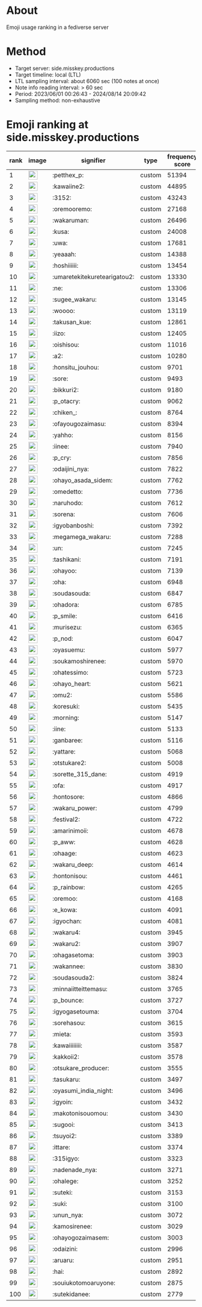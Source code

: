 # About
Emoji usage ranking in a fediverse server

# Method
- Target server: side.misskey.productions
- Target timeline: local (LTL)
- LTL sampling interval: about 6060 sec (100 notes at once)
- Note info reading interval: > 60 sec
- Period: 2023/06/01 00:26:43 - 2024/08/14 20:09:42 
- Sampling method: non-exhaustive

# Emoji ranking at side.misskey.productions

|rank|image|signifier|type|frequency score|
|----|----|----|----|----|
|1|<img height="24" src="https://side.misskey.productions/emoji/petthex_p.webp">|:petthex_p:|custom|51394|
|2|<img height="24" src="https://side.misskey.productions/emoji/kawaiine2.webp">|:kawaiine2:|custom|44895|
|3|<img height="24" src="https://side.misskey.productions/emoji/3152.webp">|:3152:|custom|43243|
|4|<img height="24" src="https://side.misskey.productions/emoji/oremooremo.webp">|:oremooremo:|custom|27168|
|5|<img height="24" src="https://side.misskey.productions/emoji/wakaruman.webp">|:wakaruman:|custom|26496|
|6|<img height="24" src="https://side.misskey.productions/emoji/kusa.webp">|:kusa:|custom|24008|
|7|<img height="24" src="https://side.misskey.productions/emoji/uwa.webp">|:uwa:|custom|17681|
|8|<img height="24" src="https://side.misskey.productions/emoji/yeaaah.webp">|:yeaaah:|custom|14388|
|9|<img height="24" src="https://side.misskey.productions/emoji/hoshiiiiii.webp">|:hoshiiiiii:|custom|13454|
|10|<img height="24" src="https://side.misskey.productions/emoji/umaretekitekuretearigatou2.webp">|:umaretekitekuretearigatou2:|custom|13330|
|11|<img height="24" src="https://side.misskey.productions/emoji/ne.webp">|:ne:|custom|13306|
|12|<img height="24" src="https://side.misskey.productions/emoji/sugee_wakaru.webp">|:sugee_wakaru:|custom|13145|
|13|<img height="24" src="https://side.misskey.productions/emoji/woooo.webp">|:woooo:|custom|13119|
|14|<img height="24" src="https://side.misskey.productions/emoji/takusan_kue.webp">|:takusan_kue:|custom|12861|
|15|<img height="24" src="https://side.misskey.productions/emoji/iizo.webp">|:iizo:|custom|12405|
|16|<img height="24" src="https://side.misskey.productions/emoji/oishisou.webp">|:oishisou:|custom|11016|
|17|<img height="24" src="https://side.misskey.productions/emoji/a2.webp">|:a2:|custom|10280|
|18|<img height="24" src="https://side.misskey.productions/emoji/honsitu_jouhou.webp">|:honsitu_jouhou:|custom|9701|
|19|<img height="24" src="https://side.misskey.productions/emoji/sore.webp">|:sore:|custom|9493|
|20|<img height="24" src="https://side.misskey.productions/emoji/bikkuri2.webp">|:bikkuri2:|custom|9180|
|21|<img height="24" src="https://side.misskey.productions/emoji/p_otacry.webp">|:p_otacry:|custom|9062|
|22|<img height="24" src="https://side.misskey.productions/emoji/chiken_.webp">|:chiken_:|custom|8764|
|23|<img height="24" src="https://side.misskey.productions/emoji/ofayougozaimasu.webp">|:ofayougozaimasu:|custom|8394|
|24|<img height="24" src="https://side.misskey.productions/emoji/yahho.webp">|:yahho:|custom|8156|
|25|<img height="24" src="https://side.misskey.productions/emoji/iinee.webp">|:iinee:|custom|7940|
|26|<img height="24" src="https://side.misskey.productions/emoji/p_cry.webp">|:p_cry:|custom|7856|
|27|<img height="24" src="https://side.misskey.productions/emoji/odaijini_nya.webp">|:odaijini_nya:|custom|7822|
|28|<img height="24" src="https://side.misskey.productions/emoji/ohayo_asada_sidem.webp">|:ohayo_asada_sidem:|custom|7762|
|29|<img height="24" src="https://side.misskey.productions/emoji/omedetto.webp">|:omedetto:|custom|7736|
|30|<img height="24" src="https://side.misskey.productions/emoji/naruhodo.webp">|:naruhodo:|custom|7612|
|31|<img height="24" src="https://side.misskey.productions/emoji/sorena.webp">|:sorena:|custom|7606|
|32|<img height="24" src="https://side.misskey.productions/emoji/igyobanboshi.webp">|:igyobanboshi:|custom|7392|
|33|<img height="24" src="https://side.misskey.productions/emoji/megamega_wakaru.webp">|:megamega_wakaru:|custom|7288|
|34|<img height="24" src="https://side.misskey.productions/emoji/un.webp">|:un:|custom|7245|
|35|<img height="24" src="https://side.misskey.productions/emoji/tashikani.webp">|:tashikani:|custom|7191|
|36|<img height="24" src="https://side.misskey.productions/emoji/ohayoo.webp">|:ohayoo:|custom|7139|
|37|<img height="24" src="https://side.misskey.productions/emoji/oha.webp">|:oha:|custom|6948|
|38|<img height="24" src="https://side.misskey.productions/emoji/soudasouda.webp">|:soudasouda:|custom|6847|
|39|<img height="24" src="https://side.misskey.productions/emoji/ohadora.webp">|:ohadora:|custom|6785|
|40|<img height="24" src="https://side.misskey.productions/emoji/p_smile.webp">|:p_smile:|custom|6416|
|41|<img height="24" src="https://side.misskey.productions/emoji/murisezu.webp">|:murisezu:|custom|6365|
|42|<img height="24" src="https://side.misskey.productions/emoji/p_nod.webp">|:p_nod:|custom|6047|
|43|<img height="24" src="https://side.misskey.productions/emoji/oyasuemu.webp">|:oyasuemu:|custom|5977|
|44|<img height="24" src="https://side.misskey.productions/emoji/soukamoshirenee.webp">|:soukamoshirenee:|custom|5970|
|45|<img height="24" src="https://side.misskey.productions/emoji/ohatessimo.webp">|:ohatessimo:|custom|5723|
|46|<img height="24" src="https://side.misskey.productions/emoji/ohayo_heart.webp">|:ohayo_heart:|custom|5621|
|47|<img height="24" src="https://side.misskey.productions/emoji/omu2.webp">|:omu2:|custom|5586|
|48|<img height="24" src="https://side.misskey.productions/emoji/koresuki.webp">|:koresuki:|custom|5435|
|49|<img height="24" src="https://side.misskey.productions/emoji/morning.webp">|:morning:|custom|5147|
|50|<img height="24" src="https://side.misskey.productions/emoji/iine.webp">|:iine:|custom|5133|
|51|<img height="24" src="https://side.misskey.productions/emoji/ganbaree.webp">|:ganbaree:|custom|5116|
|52|<img height="24" src="https://side.misskey.productions/emoji/yattare.webp">|:yattare:|custom|5068|
|53|<img height="24" src="https://side.misskey.productions/emoji/otstukare2.webp">|:otstukare2:|custom|5008|
|54|<img height="24" src="https://side.misskey.productions/emoji/sorette_315_dane.webp">|:sorette_315_dane:|custom|4919|
|55|<img height="24" src="https://side.misskey.productions/emoji/ofa.webp">|:ofa:|custom|4917|
|56|<img height="24" src="https://side.misskey.productions/emoji/hontosore.webp">|:hontosore:|custom|4866|
|57|<img height="24" src="https://side.misskey.productions/emoji/wakaru_power.webp">|:wakaru_power:|custom|4799|
|58|<img height="24" src="https://side.misskey.productions/emoji/festival2.webp">|:festival2:|custom|4722|
|59|<img height="24" src="https://side.misskey.productions/emoji/amarinimoii.webp">|:amarinimoii:|custom|4678|
|60|<img height="24" src="https://side.misskey.productions/emoji/p_aww.webp">|:p_aww:|custom|4628|
|61|<img height="24" src="https://side.misskey.productions/emoji/ohaage.webp">|:ohaage:|custom|4623|
|62|<img height="24" src="https://side.misskey.productions/emoji/wakaru_deep.webp">|:wakaru_deep:|custom|4614|
|63|<img height="24" src="https://side.misskey.productions/emoji/hontonisou.webp">|:hontonisou:|custom|4461|
|64|<img height="24" src="https://side.misskey.productions/emoji/p_rainbow.webp">|:p_rainbow:|custom|4265|
|65|<img height="24" src="https://side.misskey.productions/emoji/oremoo.webp">|:oremoo:|custom|4168|
|66|<img height="24" src="https://side.misskey.productions/emoji/e_kowa.webp">|:e_kowa:|custom|4091|
|67|<img height="24" src="https://side.misskey.productions/emoji/igyochan.webp">|:igyochan:|custom|4081|
|68|<img height="24" src="https://side.misskey.productions/emoji/wakaru4.webp">|:wakaru4:|custom|3945|
|69|<img height="24" src="https://side.misskey.productions/emoji/wakaru2.webp">|:wakaru2:|custom|3907|
|70|<img height="24" src="https://side.misskey.productions/emoji/ohagasetoma.webp">|:ohagasetoma:|custom|3903|
|71|<img height="24" src="https://side.misskey.productions/emoji/wakannee.webp">|:wakannee:|custom|3830|
|72|<img height="24" src="https://side.misskey.productions/emoji/soudasouda2.webp">|:soudasouda2:|custom|3824|
|73|<img height="24" src="https://side.misskey.productions/emoji/minnaiitteittemasu.webp">|:minnaiitteittemasu:|custom|3765|
|74|<img height="24" src="https://side.misskey.productions/emoji/p_bounce.webp">|:p_bounce:|custom|3727|
|75|<img height="24" src="https://side.misskey.productions/emoji/igyogasetouma.webp">|:igyogasetouma:|custom|3704|
|76|<img height="24" src="https://side.misskey.productions/emoji/sorehasou.webp">|:sorehasou:|custom|3615|
|77|<img height="24" src="https://side.misskey.productions/emoji/mieta.webp">|:mieta:|custom|3593|
|78|<img height="24" src="https://side.misskey.productions/emoji/kawaiiiiiiii.webp">|:kawaiiiiiiii:|custom|3587|
|79|<img height="24" src="https://side.misskey.productions/emoji/kakkoii2.webp">|:kakkoii2:|custom|3578|
|80|<img height="24" src="https://side.misskey.productions/emoji/otsukare_producer.webp">|:otsukare_producer:|custom|3555|
|81|<img height="24" src="https://side.misskey.productions/emoji/tasukaru.webp">|:tasukaru:|custom|3497|
|82|<img height="24" src="https://side.misskey.productions/emoji/oyasumi_india_night.webp">|:oyasumi_india_night:|custom|3496|
|83|<img height="24" src="https://side.misskey.productions/emoji/igyoin.webp">|:igyoin:|custom|3432|
|84|<img height="24" src="https://side.misskey.productions/emoji/makotonisouomou.webp">|:makotonisouomou:|custom|3430|
|85|<img height="24" src="https://side.misskey.productions/emoji/sugooi.webp">|:sugooi:|custom|3413|
|86|<img height="24" src="https://side.misskey.productions/emoji/tsuyoi2.webp">|:tsuyoi2:|custom|3389|
|87|<img height="24" src="https://side.misskey.productions/emoji/ittare.webp">|:ittare:|custom|3374|
|88|<img height="24" src="https://side.misskey.productions/emoji/315igyo.webp">|:315igyo:|custom|3323|
|89|<img height="24" src="https://side.misskey.productions/emoji/nadenade_nya.webp">|:nadenade_nya:|custom|3271|
|90|<img height="24" src="https://side.misskey.productions/emoji/ohalege.webp">|:ohalege:|custom|3252|
|91|<img height="24" src="https://side.misskey.productions/emoji/suteki.webp">|:suteki:|custom|3153|
|92|<img height="24" src="https://side.misskey.productions/emoji/suki.webp">|:suki:|custom|3100|
|93|<img height="24" src="https://side.misskey.productions/emoji/unun_nya.webp">|:unun_nya:|custom|3072|
|94|<img height="24" src="https://side.misskey.productions/emoji/kamosirenee.webp">|:kamosirenee:|custom|3029|
|95|<img height="24" src="https://side.misskey.productions/emoji/ohayogozaimasem.webp">|:ohayogozaimasem:|custom|3003|
|96|<img height="24" src="https://side.misskey.productions/emoji/odaizini.webp">|:odaizini:|custom|2996|
|97|<img height="24" src="https://side.misskey.productions/emoji/aruaru.webp">|:aruaru:|custom|2951|
|98|<img height="24" src="https://side.misskey.productions/emoji/hai.webp">|:hai:|custom|2892|
|99|<img height="24" src="https://side.misskey.productions/emoji/souiukotomoaruyone.webp">|:souiukotomoaruyone:|custom|2875|
|100|<img height="24" src="https://side.misskey.productions/emoji/sutekidanee.webp">|:sutekidanee:|custom|2779|
